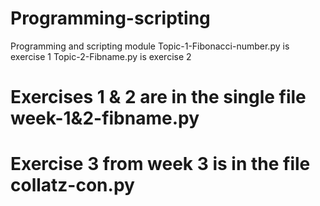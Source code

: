 # Programming-scripting
Programming and scripting module
Topic-1-Fibonacci-number.py is exercise 1
Topic-2-Fibname.py is exercise 2


# Exercises 1 & 2 are in the single file week-1&2-fibname.py
# Exercise 3 from week 3 is in the file collatz-con.py
